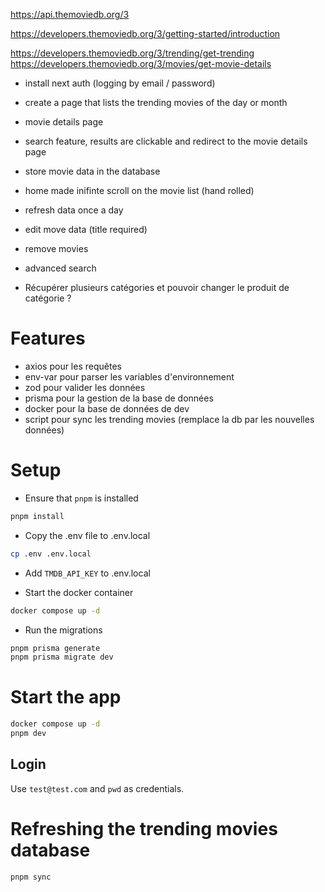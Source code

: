 https://api.themoviedb.org/3

https://developers.themoviedb.org/3/getting-started/introduction

https://developers.themoviedb.org/3/trending/get-trending
https://developers.themoviedb.org/3/movies/get-movie-details

- install next auth (logging by email / password)

- create a page that lists the trending movies of the day or month

- movie details page

- search feature, results are clickable and redirect to the movie details page

- store movie data in the database

- home made inifinte scroll on the movie list (hand rolled)

- refresh data once a day

- edit move data (title required)

- remove movies

- advanced search

- Récupérer plusieurs catégories et pouvoir changer le produit de catégorie ?

# Features

- axios pour les requêtes
- env-var pour parser les variables d'environnement
- zod pour valider les données
- prisma pour la gestion de la base de données
- docker pour la base de données de dev
- script pour sync les trending movies (remplace la db par les nouvelles données)

# Setup

- Ensure that `pnpm` is installed

```bash
pnpm install
```

- Copy the .env file to .env.local

```bash
cp .env .env.local
```

- Add `TMDB_API_KEY` to .env.local

- Start the docker container

```bash
docker compose up -d
```

- Run the migrations

```bash
pnpm prisma generate
pnpm prisma migrate dev
```

# Start the app

```bash
docker compose up -d
pnpm dev
```

## Login

Use `test@test.com` and `pwd` as credentials.

# Refreshing the trending movies database

```bash
pnpm sync
```
